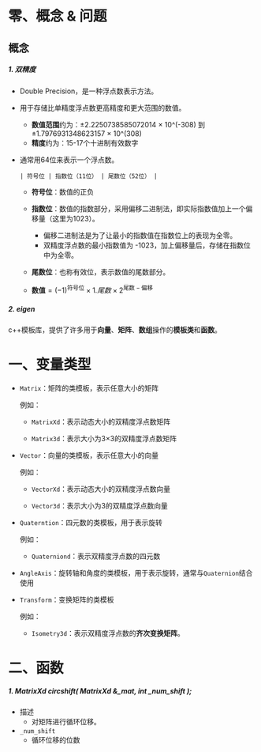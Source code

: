# 零、概念 & 问题

## 概念

##### 1. 双精度

- Double Precision，是一种浮点数表示方法。

- 用于存储比单精度浮点数更高精度和更大范围的数值。

  - **数值范围**约为：±2.2250738585072014 × 10^(-308) 到 ±1.7976931348623157 × 10^(308)
  - **精度**约为：15-17个十进制有效数字

- 通常用64位来表示一个浮点数。

  ```
  | 符号位 | 指数位（11位） | 尾数位（52位） |
  ```

  - **符号位**：数值的正负
  - **指数位**：数值的指数部分，采用偏移二进制法，即实际指数值加上一个偏移量（这里为1023）。
    - 偏移二进制法是为了让最小的指数值在指数位上的表现为全零。
    - 双精度浮点数的最小指数值为 -1023，加上偏移量后，存储在指数位中为全零。
  - **尾数位**：也称有效位，表示数值的尾数部分。

  - $\textbf{数值} = (-1)^{\text{符号位} }\times 1.尾数 \times 2^{\text{尾数}-\text{偏移}}$

##### 2. eigen

c++模板库，提供了许多用于**向量**、**矩阵**、**数组**操作的**模板类**和**函数**。

# 一、变量类型

- `Matrix`：矩阵的类模板，表示任意大小的矩阵

  例如：

  - `MatrixXd`：表示动态大小的双精度浮点数矩阵

  - `Matrix3d`：表示大小为3×3的双精度浮点数矩阵

- `Vector`：向量的类模板，表示任意大小的向量

  例如：

  - `VectorXd`：表示动态大小的双精度浮点数向量

  - `Vector3d`：表示大小为3的双精度浮点数向量

- `Quaterntion`：四元数的类模板，用于表示旋转

  例如：

  - `Quaterniond`：表示双精度浮点数的四元数

- `AngleAxis`：旋转轴和角度的类模板，用于表示旋转，通常与`Quaternion`结合使用

- `Transform`：变换矩阵的类模板

  例如：

  - `Isometry3d`：表示双精度浮点数的**齐次变换矩阵**。

# 二、函数

##### 1. MatrixXd circshift( MatrixXd &_mat, int _num_shift );

- 描述
  - 对矩阵进行循环位移。
- `_num_shift`
  - 循环位移的位数